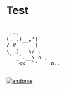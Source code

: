 # Test

<pre>

 .-.
(. .)__,')
/ V      )
\  (   \/ .
 `._`.__\ o ,
    <<  `'   .o..

</pre>

[![endorse](http://api.coderwall.com/caseydunham/endorse.png)](http://coderwall.com/caseydunham)

